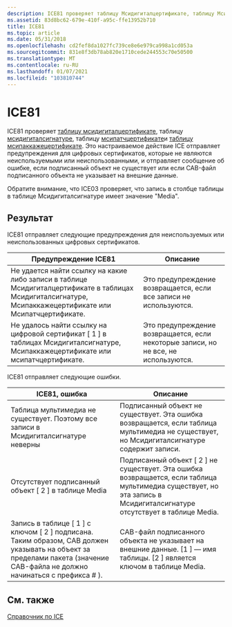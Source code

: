 ```yaml
---
description: ICE81 проверяет таблицу Мсидигиталцертификате, таблицу Мсидигиталсигнатуре, таблицу Мсипатчцертификате и таблицу Мсипаккажецертификате.
ms.assetid: 83d8bc62-679e-410f-a95c-ffe13952b710
title: ICE81
ms.topic: article
ms.date: 05/31/2018
ms.openlocfilehash: cd2fef8da1027fc739ce8e6e979ca998a1cd053a
ms.sourcegitcommit: 831e8f3db78ab820e1710cede244553c70e50500
ms.translationtype: MT
ms.contentlocale: ru-RU
ms.lasthandoff: 01/07/2021
ms.locfileid: "103810744"
---
```

# <a name="ice81"></a>ICE81

ICE81 проверяет [таблицу мсидигиталцертификате](msidigitalcertificate-table.md), таблицу [мсидигиталсигнатуре](msidigitalsignature-table.md), таблицу [мсипатчцертификате](msipatchcertificate-table.md)и [таблицу мсипаккажецертификате](msipackagecertificate-table.md). Это настраиваемое действие ICE отправляет предупреждения для цифровых сертификатов, которые не являются неиспользуемыми или неиспользованными, и отправляет сообщение об ошибке, если подписанный объект не существует или если CAB-файл подписанного объекта не указывает на внешние данные.

Обратите внимание, что ICE03 проверяет, что запись в столбце таблицы в таблице Мсидигиталсигнатуре имеет значение "Media".

## <a name="result"></a>Результат

ICE81 отправляет следующие предупреждения для неиспользуемых или неиспользованных цифровых сертификатов.



| Предупреждение ICE81                                                                                                                                                      | Описание                                                        |
|--------------------------------------------------------------------------------------------------------------------------------------------------------------------|--------------------------------------------------------------------|
| Не удается найти ссылку на какие либо записи в таблице Мсидигиталцертификате в таблицах Мсидигиталсигнатуре, Мсипаккажецертификате или Мсипатчцертификате. | Это предупреждение возвращается, если все записи не используются.                |
| Не удалось найти ссылку на цифровой сертификат \[ 1 \] в таблицах Мсидигиталсигнатуре, Мсипаккажецертификате или мсипатчцертификате.                         | Это предупреждение возвращается, если некоторые записи, но не все, не используются. |



 

ICE81 отправляет следующие ошибки.



| ICE81, ошибка                                                                                                                                                              | Описание                                                                                                                                                    |
|--------------------------------------------------------------------------------------------------------------------------------------------------------------------------|----------------------------------------------------------------------------------------------------------------------------------------------------------------|
| Таблица мультимедиа не существует. Поэтому все записи в Мсидигиталсигнатуре неверны                                                                                   | Подписанный объект не существует. Эта ошибка возвращается, если таблица мультимедиа не существует, но Мсидигиталсигнатуре содержит записи.                                |
| Отсутствует подписанный объект \[ 2 \] в таблице Media                                                                                                                               | Подписанный объект \[ 2 \] не существует. Эта ошибка возвращается, если таблица мультимедиа существует, но эта запись в Мсидигиталсигнатуре отсутствует в таблице Media. |
| Запись в таблице \[ 1 \] с ключом \[ 2 \] подписана. Таким образом, CAB должен указывать на объект за пределами пакета (значение CAB-файла не должно начинаться с префикса \# ). | CAB-файл подписанного объекта не указывает на внешние данные. \[1 \] — имя таблицы. \[2 \] является ключом в таблице Media.                                             |



 

## <a name="related-topics"></a>См. также

<dl> <dt>

[Справочник по ICE](ice-reference.md)
</dt> </dl>

 

 



